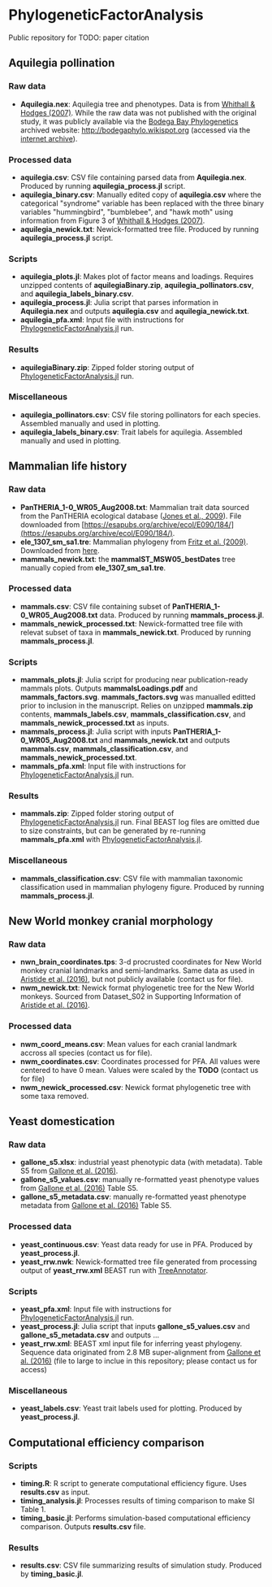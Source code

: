 # PhylogeneticFactorAnalysis
Public repository for TODO: paper citation

## Aquilegia pollination
### Raw data
- __Aquilegia.nex__: Aquilegia tree and phenotypes. Data is from [Whithall & Hodges (2007)](https://doi.org/10.1038/nature05857). While the raw data was not published with the original study, it was publicly available via the [Bodega Bay Phylogenetics](http://treethinkers.org/) archived website: http://bodegaphylo.wikispot.org (accessed via the [internet archive](https://archive.org/)).
### Processed data
- __aquilegia.csv__: CSV file containing parsed data from __Aquilegia.nex__. Produced by running __aquilegia_process.jl__ script.
- __aquilegia_binary.csv__: Manually edited copy of __aquilegia.csv__ where the categorical "syndrome" variable has been replaced with the three binary variables "hummingbird", "bumblebee", and "hawk moth" using information from Figure 3 of [Whithall & Hodges (2007)](https://doi.org/10.1038/nature05857).
- __aquilegia_newick.txt__: Newick-formatted tree file. Produced by running __aquilegia_process.jl__ script.
### Scripts
- __aquilegia_plots.jl__: Makes plot of factor means and loadings. Requires unzipped contents of __aquilegiaBinary.zip__, __aquilegia_pollinators.csv__, and __aquilegia_labels_binary.csv__.
- __aquilegia_process.jl__: Julia script that parses information in __Aquilegia.nex__ and outputs __aquilegia.csv__ and __aquilegia_newick.txt__.
- __aquilegia_pfa.xml__: Input file with instructions for [PhylogeneticFactorAnalysis.jl](https://github.com/gabehassler/PhylogeneticFactorAnalysis.jl) run.
### Results
- __aquilegiaBinary.zip__: Zipped folder storing output of [PhylogeneticFactorAnalysis.jl](https://github.com/gabehassler/PhylogeneticFactorAnalysis.jl) run.
### Miscellaneous
- __aquilegia_pollinators.csv__: CSV file storing pollinators for each species. Assembled manually and used in plotting.
- __aquilegia_labels_binary.csv__: Trait labels for aquilegia. Assembled manually and used in plotting.
 
## Mammalian life history
### Raw data
- __PanTHERIA_1-0_WR05_Aug2008.txt__: Mammalian trait data sourced from the PanTHERIA ecological database ([Jones et al., 2009](https://doi.org/10.1890/08-1494.1)). File downloaded from [https://esapubs.org/archive/ecol/E090/184/](https://esapubs.org/archive/ecol/E090/184/).
- __ele_1307_sm_sa1.tre__: Mammalian phylogeny from [Fritz et al. (2009)](https://doi.org/10.1111/j.1461-0248.2009.01307.x). Downloaded from [here](https://onlinelibrary.wiley.com/action/downloadSupplement?doi=10.1111%2Fj.1461-0248.2009.01307.x&file=ELE_1307_sm_SA1.tre).
- __mammals_newick.txt__: the __mammalST_MSW05_bestDates__ tree manually copied from  __ele_1307_sm_sa1.tre__.
### Processed data
- __mammals.csv__: CSV file containing subset of __PanTHERIA_1-0_WR05_Aug2008.txt__ data. Produced by running __mammals_process.jl__.
- __mammals_newick_processed.txt__: Newick-formatted tree file with relevat subset of taxa in __mammals_newick.txt__. Produced by running __mammals_process.jl__.
### Scripts
- __mammals_plots.jl__: Julia script for producing near publication-ready mammals plots. Outputs __mammalsLoadings.pdf__ and __mammals_factors.svg__. __mammals_factors.svg__ was manualled editted prior to inclusion in the manuscript. Relies on unzipped __mammals.zip__ contents, __mammals_labels.csv__, __mammals_classification.csv__, and __mammals_newick_processed.txt__ as inputs.
- __mammals_process.jl__: Julia script with inputs __PanTHERIA_1-0_WR05_Aug2008.txt__ and __mammals_newick.txt__ and outputs __mammals.csv__, __mammals_classification.csv__, and __mammals_newick_processed.txt__.
- __mammals_pfa.xml__: Input file with instructions for [PhylogeneticFactorAnalysis.jl](https://github.com/gabehassler/PhylogeneticFactorAnalysis.jl) run.
### Results
- __mammals.zip__: Zipped folder storing output of [PhylogeneticFactorAnalysis.jl](https://github.com/gabehassler/PhylogeneticFactorAnalysis.jl) run. Final BEAST log files are omitted due to size constraints, but can be generated by re-running __mammals_pfa.xml__ with [PhylogeneticFactorAnalysis.jl](https://github.com/gabehassler/PhylogeneticFactorAnalysis.jl).
### Miscellaneous
- __mammals_classification.csv__: CSV file with mammalian taxonomic classification used in mammalian phylogeny figure. Produced by running __mammals_process.jl__.

## New World monkey cranial morphology
### Raw data
- __nwn_brain_coordinates.tps__: 3-d procrusted coordinates for New World monkey cranial landmarks and semi-landmarks. Same data as used in [Aristide et al. (2016)](https://doi.org/10.1073/pnas.1514473113), but not publicly available (contact us for file).
- __nwm_newick.txt__: Newick format phylogenetic tree for the New World monkeys. Sourced from Dataset_S02 in Supporting Information of [Aristide et al. (2016)](https://doi.org/10.1073/pnas.1514473113).
### Processed data
- __nwm_coord_means.csv__: Mean values for each cranial landmark accross all species (contact us for file).
- __nwm_coordinates.csv__: Coordinates processed for PFA. All values were centered to have 0 mean. Values were scaled by the __TODO__ (contact us for file)
- __nwm_newick_processed.csv__: Newick format phylogenetic tree with some taxa removed.



## Yeast domestication
### Raw data
- __gallone_s5.xlsx__: industrial yeast phenotypic data (with metadata). Table S5 from [Gallone et al. (2016)](https://doi.org/10.1016/j.cell.2016.08.020).
- __gallone_s5_values.csv__: manually re-formatted yeast phenotype values from [Gallone et al. (2016)](https://doi.org/10.1016/j.cell.2016.08.020) Table S5.
- __gallone_s5_metadata.csv__: manually re-formatted yeast phenotype metadata from [Gallone et al. (2016)](https://doi.org/10.1016/j.cell.2016.08.020) Table S5.
### Processed data
- __yeast_continuous.csv__: Yeast data ready for use in PFA. Produced by __yeast_process.jl__.
- __yeast_rrw.nwk__: Newick-formatted tree file generated from processing output of __yeast_rrw.xml__ BEAST run with [TreeAnnotator](https://beast.community/treeannotator).
### Scripts
- __yeast_pfa.xml__: Input file with instructions for [PhylogeneticFactorAnalysis.jl](https://github.com/gabehassler/PhylogeneticFactorAnalysis.jl) run.
- __yeast_process.jl__: Julia script that inputs __gallone_s5_values.csv__ and __gallone_s5_metadata.csv__ and outputs ...
- __yeast_rrw.xml__: BEAST xml input file for inferring yeast phylogeny. Sequence data originated from 2.8 MB super-alignment from [Gallone et al. (2016)](https://doi.org/10.1016/j.cell.2016.08.020) (file to large to inclue in this repository; please contact us for access)
### Miscellaneous
- __yeast_labels.csv__: Yeast trait labels used for plotting. Produced by __yeast_process.jl__.

## Computational efficiency comparison
### Scripts
- __timing.R__: R script to generate computational efficiency figure. Uses __results.csv__ as input.
- __timing_analysis.jl__: Processes results of timing comparison to make SI Table 1.
- __timing_basic.jl__: Performs simulation-based computational efficiency comparison. Outputs __results.csv__ file.
### Results
- __results.csv__: CSV file summarizing results of simulation study. Produced by __timing_basic.jl__.



